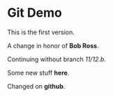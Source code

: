 # Git Demo

This is the first version.

A change in honor of __Bob Ross__.

Continuing without branch _11/12.b_.

Some new stuff __here__.

Changed on **github**.

